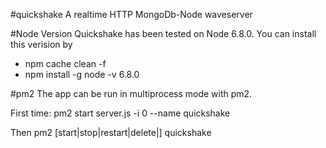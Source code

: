 #quickshake
A realtime HTTP MongoDb-Node waveserver

#Node Version
Quickshake has been tested on Node 6.8.0. You can install this verision by
* npm cache clean -f
* npm install -g node -v 6.8.0

#pm2
The app can be run in multiprocess mode with pm2. 

First time:
  pm2 start server.js -i 0 --name quickshake

Then pm2 [start|stop|restart|delete|] quickshake

